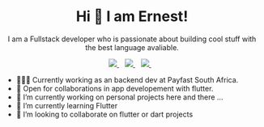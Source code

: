 <H1 align='center'>Hi 👋 I am Ernest!</H1>
<p align='center'>I am a Fullstack developer who is passionate about building cool stuff with the best language avaliable. </p>

<p align='center'>
<a href="https://twitter.com/mr_realist263">
  <img src="https://img.shields.io/badge/twitter-%231DA1F2.svg?&style=for-the-badge&logo=twitter&logoColor=white" />
</a>&nbsp;&nbsp;
<a href="mailto:emuroiwa@gmail.com">
  <img src="https://img.shields.io/badge/email-%23D14836.svg?&style=for-the-badge&logo=gmail&logoColor=white" />
</a>&nbsp;&nbsp;
<a href="https://www.linkedin.com/in/muroiwa/">
  <img src="https://img.shields.io/badge/linkedin-%230077B5.svg?&style=for-the-badge&logo=linkedin&logoColor=white" />
</a>&nbsp;&nbsp;
</p>

- 👨🏽‍💻 Currently working as an backend dev at Payfast South Africa.
- 🤝 Open for collaborations in app developement with flutter.
- 🔭 I’m currently working on personal projects here and there ...
- 🌱 I’m currently learning Flutter
- 👯 I’m looking to collaborate on flutter or dart projects

